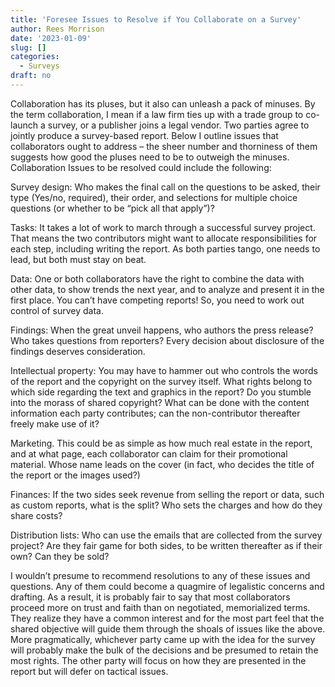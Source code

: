 ```yaml
---
title: 'Foresee Issues to Resolve if You Collaborate on a Survey'
author: Rees Morrison
date: '2023-01-09'
slug: []
categories:
  - Surveys
draft: no
---
```


Collaboration has its pluses, but it also can unleash a pack of minuses.  By the term collaboration, I mean if a law firm ties up with a trade group to co-launch a survey, or a publisher joins a legal vendor.  Two parties agree to jointly produce a survey-based report.  Below I outline issues that collaborators ought to address – the sheer number and thorniness of them suggests how good the pluses need to be to outweigh the minuses.   Collaboration Issues to be resolved could include the following:

Survey design:  Who makes the final call on the questions to be asked, their type (Yes/no, required), their order, and selections for multiple choice questions (or whether to be “pick all that apply”)?

Tasks:  It takes a lot of work to march through a successful survey project.  That means the two contributors might want to allocate responsibilities for each step, including writing the report.  As both parties tango, one needs to lead, but both must stay on beat. 

Data:  One or both collaborators have the right to combine the data with other data, to show trends the next year, and to analyze and present it in the first place.  You can’t have competing reports!  So, you  need to work out control of survey data. 

Findings:  When the great unveil happens, who authors the press release?  Who takes questions from reporters?  Every decision about disclosure of the findings deserves consideration.  

Intellectual property:  You may have to hammer out who controls the words of the report and the copyright on the survey itself.   What rights belong to which side regarding the text and graphics in the report?  Do you stumble into the morass of shared copyright?  What can be done with the content information each party contributes; can the non-contributor thereafter freely make use of it?

Marketing.  This could be as simple as how much real estate in the report, and at what page, each collaborator can claim for their promotional material.  Whose name leads on the cover (in fact, who decides the title of the report or the images used?)

Finances:  If the two sides seek revenue from selling the report or data, such as custom reports, what is the split?  Who sets the charges and how do they share costs?

Distribution lists:  Who can use the emails that are collected from the survey project?   Are they fair game for both sides, to be written thereafter as if their own?   Can they be sold?  

I wouldn’t presume to recommend resolutions to any of these issues and questions.   Any of them could become a quagmire of legalistic concerns and drafting.  As a result, it is probably fair to say that most collaborators proceed more on trust and faith than on negotiated, memorialized terms. They realize they have a common interest and for the most part feel that the shared objective will guide them through the shoals of issues like the above.   More pragmatically, whichever party came up with the idea for the survey will probably make the bulk of the decisions and be presumed to retain the most rights.  The other party will focus on how they are presented in the report but will defer on tactical issues.

<!-- End of post -->
